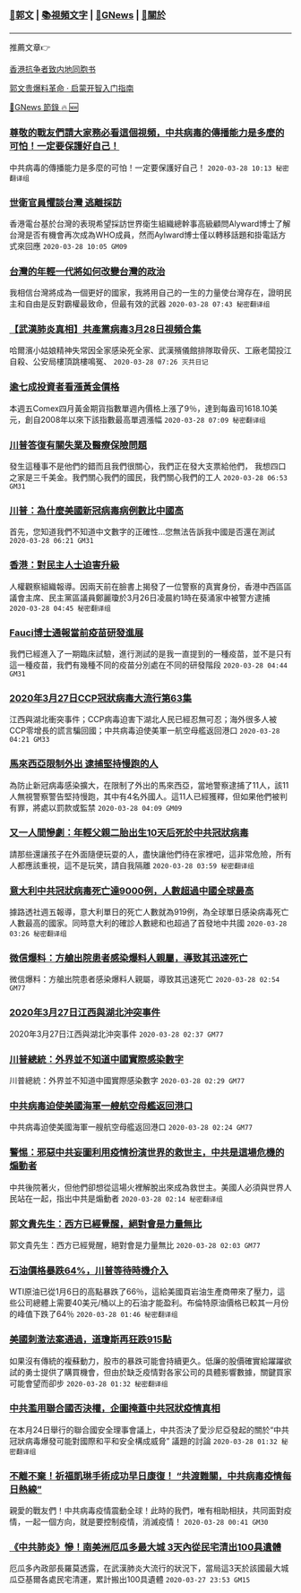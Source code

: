 ###  [:eagle:郭文](https://github.com/ourhimalayas/txt) | [:books:視頻文字](https://github.com/ourhimalayas/txt/blob/master/content/README.md) | [:newspaper:GNews](https://github.com/ourhimalayas/txt/blob/master/content/gnews/README.md) | [:pray:關於](https://github.com/ourhimalayas/home/tree/master/about)
---

推薦文章:point_right:

[香港抗争者致内地同胞书](https://github.com/ourhimalayas/news/blob/master/2019/08/a_letter_from_the_hong_kong_people.md)

[郭文贵爆料革命 · 启蒙开智入门指南](https://github.com/ourhimalayas/txt/issues/1)

[:newspaper:GNews 節錄 :fire: :new:](https://github.com/ourhimalayas/txt/blob/master/content/gnews/README.md) 



### [尊敬的戰友們請大家務必看這個視頻，中共病毒的傳播能力是多麼的可怕！一定要保護好自己！](/content/gnews/1/README.md)

中共病毒的傳播能力是多麼的可怕！一定要保護好自己！  `2020-03-28 10:13 秘密翻译组`

### [世衛官員懼談台灣 逃離採訪](/content/gnews/2/README.md)

香港電台基於台灣的表現希望採訪世界衛生組織總幹事高級顧問Alyward博士了解台灣是否有機會再次成為WHO成員，然而Aylward博士僅以轉移話題和掛電話方式來回應  `2020-03-28 10:05 GM09`

### [台灣的年輕一代將如何改變台灣的政治](/content/gnews/3/README.md)

我相信台灣將成為一個更好的國家，我將用自己的一生的力量使台灣存在，證明民主和自由是反對霸權最致命，但最有效的武器  `2020-03-28 07:43 秘密翻译组`

### [【武漢肺炎真相】共產黨病毒3月28日視頻合集](/content/gnews/4/README.md)

哈爾濱小姑娘精神失常因全家感染死全家、武漢殯儀館排隊取骨灰、工廠老闆投江自殺、公安局樓頂跳樓鳴冤、  `2020-03-28 07:26 灭共日记`

### [逾七成投資者看漲黃金價格](/content/gnews/5/README.md)

本週五Comex四月黃金期貨指數單週內價格上漲了9％，達到每盎司1618.10美元，創自2008年以來下該指數最高單週漲幅  `2020-03-28 07:09 秘密翻译组`

### [川普答復有關失業及醫療保險問題](/content/gnews/6/README.md)

發生這種事不是他們的錯而且我們很關心，我們正在發大支票給他們， 我想四口之家是三千美金。我們關心我們的國民，我們關心我們的工人  `2020-03-28 06:53 GM31`

### [川普：為什麼美國新冠病毒病例數比中國高](/content/gnews/7/README.md)

首先，您知道我們不知道中文數字的正確性...您無法告訴我中國是否還在測試  `2020-03-28 06:21 GM31`

### [香港：對民主人士迫害升級](/content/gnews/8/README.md)

人權觀察組織報導。因兩天前在臉書上揭發了一位警察的真實身份，香港中西區區議會主席、民主黨區議員鄭麗瓊於3月26日凌晨約1時在葵涌家中被警方逮捕  `2020-03-28 04:45 秘密翻译组`

### [Fauci博士通報當前疫苗研發進展](/content/gnews/9/README.md)

我們已經進入了一期臨床試驗，進行測試的是我一直提到的一種疫苗，並不是只有這一種疫苗，我們有幾種不同的疫苗分別處在不同的研發階段  `2020-03-28 04:44 GM31`

### [2020年3月27日CCP冠狀病毒大流行第63集](/content/gnews/10/README.md)

江西與湖北衝突事件；CCP病毒迫害下湖北人民已經忍無可忍；海外很多人被CCP零增長的謊言騙回國；中共病毒迫使美軍一航空母艦返回港口  `2020-03-28 04:21 GM33`

### [馬來西亞限制外出 逮捕堅持慢跑的人](/content/gnews/11/README.md)

為防止新冠病毒感染擴大，在限制了外出的馬來西亞，當地警察逮捕了11人，該11人無視警察警告堅持慢跑，其中有4名外國人。這11人已經獲釋，但如果他們被判有罪，將處以罰款或監禁  `2020-03-28 04:09 GM09`

### [又一人間慘劇：年輕父親二胎出生10天后死於中共冠狀病毒](/content/gnews/12/README.md)

請那些還讓孩子在外面隨便玩耍的人，盡快讓他們待在家裡吧，這非常危險，所有人都應該重視，這不是玩笑，請自我隔離  `2020-03-28 03:59 秘密翻译组`

### [意大利中共冠狀病毒死亡達9000例，人數超過中國全球最高](/content/gnews/13/README.md)

據路透社週五報導，意大利單日的死亡人數就為919例，為全球單日感染病毒死亡人數最高的國家。同時意大利的確診人數總和也超過了首發地中共國  `2020-03-28 03:26 秘密翻译组`

### [微信爆料：方艙出院患者感染爆料人親屬，導致其迅速死亡](/content/gnews/14/README.md)

微信爆料：方艙出院患者感染爆料人親屬，導致其迅速死亡  `2020-03-28 02:54 GM77`

### [2020年3月27日江西與湖北沖突事件](/content/gnews/15/README.md)

2020年3月27日江西與湖北沖突事件  `2020-03-28 02:37 GM77`

### [川普總統：外界並不知道中國實際感染數字](/content/gnews/16/README.md)

川普總統：外界並不知道中國實際感染數字  `2020-03-28 02:29 GM77`

### [中共病毒迫使美國海軍一艘航空母艦返回港口](/content/gnews/17/README.md)

中共病毒迫使美國海軍一艘航空母艦返回港口  `2020-03-28 02:24 GM77`

### [警惕：邪惡中共妄圖利用疫情扮演世界的救世主，中共是這場危機的煽動者](/content/gnews/18/README.md)

中共後院著火，但他們卻想從這場火裡解脫出來成為救世主。美國人必須與世界人民站在一起，指出中共是煽動者  `2020-03-28 02:14 秘密翻译组`

### [郭文貴先生：西方已經覺醒，絕對會是力量無比](/content/gnews/19/README.md)

郭文貴先生：西方已經覺醒，絕對會是力量無比  `2020-03-28 02:03 GM77`

### [石油價格暴跌64%，川普等待時機介入](/content/gnews/20/README.md)

WTI原油已從1月6日的高點暴跌了66％，這給美國頁岩油生產商帶來了壓力，這些公司總體上需要40美元/桶以上的石油才能盈利。布倫特原油價格已較其一月份的峰值下跌了64％  `2020-03-28 01:46 秘密翻译组`

### [美國刺激法案通過，道瓊斯再狂跌915點](/content/gnews/21/README.md)

如果沒有傳統的複蘇動力，股市的暴跌可能會持續更久。低廉的股價確實給躍躍欲試的勇士提供了購買機會，但由於缺乏疫情對各家公司的具體影響數據，關鍵買家可能會望而卻步  `2020-03-28 01:32 秘密翻译组`

### [中共濫用聯合國否決權，企圖掩蓋中共冠狀疫情真相](/content/gnews/22/README.md)

在本月24日舉行的聯合國安全理事會議上，中共否決了愛沙尼亞發起的關於“中共冠狀病毒爆發可能對國際和平和安全構成威脅” 議題的討論  `2020-03-28 01:32 秘密翻译组`

### [不離不棄！祈福凱琳手術成功早日康復！ “共渡難關，中共病毒疫情每日熱線”](/content/gnews/23/README.md)

親愛的戰友們！中共病毒疫情震動全球！此時的我們，唯有相助相扶，共同面對疫情，一起一個方向，就是要控制疫情，消滅疫情！  `2020-03-28 00:41 GM30`

### [《中共肺炎》慘！南美洲厄瓜多最大城 3天內從民宅清出100具遺體](/content/gnews/24/README.md)

厄瓜多內政部長羅莫透露，在武漢肺炎大流行的狀況下，當局這3天於該國最大城瓜亞基爾各處民宅清運，累計搬出100具遺體  `2020-03-27 23:53 GM15`

